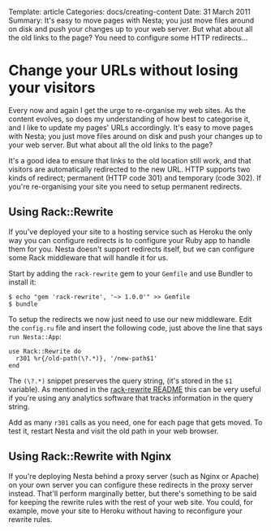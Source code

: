 Template: article
Categories: docs/creating-content
Date: 31 March 2011
Summary: It's easy to move pages with Nesta; you just move files around on disk and push your changes up to your web server. But what about all the old links to the page? You need to configure some HTTP redirects...

# Change your URLs without losing your visitors

Every now and again I get the urge to re-organise my web sites. As the
content evolves, so does my understanding of how best to categorise it,
and I like to update my pages' URLs accordingly. It's easy to move pages
with Nesta; you just move files around on disk and push your changes up
to your web server. But what about all the old links to the page?

It's a good idea to ensure that links to the old location still work,
and that visitors are automatically redirected to the new URL. HTTP
supports two kinds of redirect; permanent (HTTP code 301) and temporary
(code 302). If you're re-organising your site you need to setup
permanent redirects.

## Using Rack::Rewrite

If you've deployed your site to a hosting service such as Heroku the
only way you can configure redirects is to configure your Ruby app to
handle them for you. Nesta doesn't support redirects itself, but we can
configure some Rack middleware that will handle it for us.

Start by adding the `rack-rewrite` gem to your `Gemfile` and use Bundler
to install it:

    $ echo "gem 'rack-rewrite', '~> 1.0.0'" >> Gemfile
    $ bundle

To setup the redirects we now just need to use our new middleware. Edit
the `config.ru` file and insert the following code, just above the line
that says `run Nesta::App`:

    use Rack::Rewrite do
      r301 %r{/old-path(\?.*)}, '/new-path$1'
    end

The `(\?.*)` snippet preserves the query string, (it's stored in the
`$1` variable). As mentioned in the [rack-rewrite README][README] this
can be very useful if you're using any analytics software that tracks
information in the query string.

Add as many `r301` calls as you need, one for each page that gets moved.
To test it, restart Nesta and visit the old path in your web browser.

[README]: https://github.com/jtrupiano/rack-rewrite/blob/master/README.rdoc

## Using Rack::Rewrite with Nginx

If you're deploying Nesta behind a proxy server (such as Nginx or
Apache) on your own server you can configure these redirects in the
proxy server instead. That'll perform marginally better, but there's
something to be said for keeping the rewrite rules with the rest of your
web site. You could, for example, move your site to Heroku without
having to reconfigure your rewrite rules.
